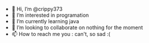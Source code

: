- 👋 Hi, I’m @crippy373
- 👀 I’m interested in programation
- 🌱 I’m currently learning java
- 💞️ I’m looking to collaborate on nothing for the moment
- 📫 How to reach me you : can't, so sad :(

<!---
crippy373/crippy373 is a ✨ special ✨ repository because its `README.md` (this file) appears on your GitHub profile.
You can click the Preview link to take a look at your changes.
--->

